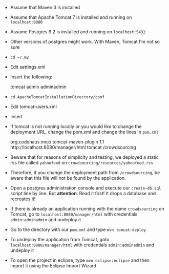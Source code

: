 * Assume that Maven 3 is installed
* Assume that Apache Tomcat 7 is installed and running on `localhost:8080`
* Assume Postgres 9.2 is installed and running on `localhost:5432`
* Other versions of postgres might work. With Maven, Tomcat I'm not so sure

* `cd ~/.m2`
* Edit settings.xml
* Insert the following:

    <settings>
	  <servers>
        <server>
          <id>tomcat</id>
          <username>admin</username>
          <password>adminadmin</password>
        </server>
	  </servers>
	</settings>


* `cd ApacheTomcatInstallationDirectory/conf`
* Edit tomcat-users.xml
* Insert

    <role rolename="system"/>
    <role rolename="admin"/>
    <role rolename="admin-gui"/>
    <role rolename="manager"/>
    <role rolename="manager-gui"/>
    <user username="admin" password="adminadmin" roles="system,manager,manager-gui,admin,admin-gui"/>
  
* If tomcat is not running locally or you would like to change the deployment URL, change the pom.xml and change the lines in `pom.xml`

    <plugin>
      <groupId>org.codehaus.mojo</groupId>
      <artifactId>tomcat-maven-plugin</artifactId>
	  <version>1.1</version>
      <configuration>
        <url>http://localhost:8080/manager/html</url>
        <server>tomcat</server>
        <path>/crowdsourcing</path>
        </configuration>
      </plugin>
	  
* Beware that for reasons of simplicity and testing, we deployed a static rss file called `yahoofeed` on `crowdsourcing/resources/yahoofeed.rss`
* Therefore, if you change the deployment path from `/crowdsourcing`, be aware that this file will not be found by the application.

* Open a postgres administration console and execute our `create-db.sql` script line by line. But **attention**: Read it first! It drops a database and recreates it!
* If there is already an application running with the name `crowdsourcing` on Tomcat, go to `localhost:8080/manager/html` with credentials `admin:adminadmin` and undeploy it
* Go to the directory with our `pom.xml` and type `mvn tomcat:deploy`
* To undeploy the application from Tomcat, goto `localhost:8080/manager/html` with credentials `admin:adminadmin` and undeploy it
* To open the project in eclipse, type `mvn eclipse:eclipse` and then import it using the Eclipse Import Wizard